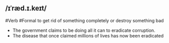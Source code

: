 ## /ɪˈræd.ɪ.keɪt/
#Verb #Formal
to get rid of something completely or destroy something bad

- The government claims to be doing all it can to eradicate corruption.
- The disease that once claimed millions of lives has now been eradicated